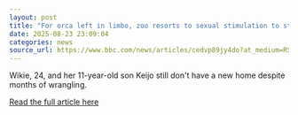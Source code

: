 ```yaml
---
layout: post
title: "For orca left in limbo, zoo resorts to sexual stimulation to stop inbreeding"
date: 2025-08-23 23:09:04 
categories: news
source_url: https://www.bbc.com/news/articles/cedvp89jy4do?at_medium=RSS&at_campaign=rss
---
```


Wikie, 24, and her 11-year-old son Keijo still don't have a new home despite months of wrangling.

[Read the full article here](https://www.bbc.com/news/articles/cedvp89jy4do?at_medium=RSS&at_campaign=rss)
